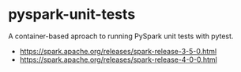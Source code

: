 # pyspark-unit-tests

A container-based aproach to running PySpark unit tests with pytest.

- https://spark.apache.org/releases/spark-release-3-5-0.html
- https://spark.apache.org/releases/spark-release-4-0-0.html
